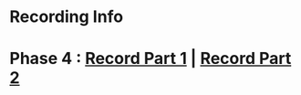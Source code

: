 # Recording Info


# Phase 4 : [Record Part 1](https://drive.google.com/file/d/1U1_99waF11qRy3dhwC8TdHKwBlgwsWtA/view?usp=sharing)  | [Record Part 2](https://drive.google.com/file/d/1Qpv9BQaBpO1xcCtD9csv5TiBgJDkRr8H/view?usp=sharing)